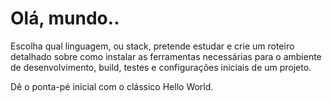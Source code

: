 # Olá, mundo..

Escolha qual linguagem, ou stack, pretende estudar e crie um roteiro detalhado sobre como instalar as ferramentas necessárias para o ambiente de desenvolvimento, build, testes e configurações iniciais de um projeto.

Dê o ponta-pé inicial com o clássico Hello World.
